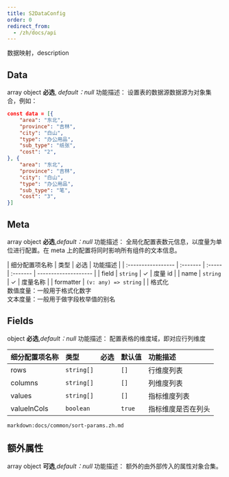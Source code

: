 ```yaml
---
title: S2DataConfig
order: 0
redirect_from:
  - /zh/docs/api
---
```


数据映射，description

## Data

array object **必选**, _default：null_ 功能描述： 设置表的数据源数据源为对象集合，例如：

```json
const data = [{
    "area": "东北",
    "province": "吉林",
    "city": "白山",
    "type": "办公用品",
    "sub_type": "纸张",
    "cost": "2",
}, {
    "area": "东北",
    "province": "吉林",
    "city": "白山",
    "type": "办公用品",
    "sub_type": "笔",
    "cost": "3",
}]
```

## Meta

array object **必选**,_default：null_ 功能描述： 全局化配置表数元信息，以度量为单位进行配置。在 meta 上的配置将同时影响所有组件的文本信息。

| 细分配置项名称     | 类型     | 必选    | 功能描述 |
| :----------------- | :-------  | :----- | :------- | -------------------- |
| field              | `string`   | ✓            | 度量 id  |
| name               | `string`   | ✓            | 度量名称 |
| formatter          | `(v: any) => string` |             | 格式化<br/>数值度量：一般用于格式化数字<br/>文本度量：一般用于做字段枚举值的别名

## Fields

object **必选**,_default：null_ 功能描述： 配置表格的维度域，即对应行列维度

| 细分配置项名称 | 类型 | 必选 | 默认值 | 功能描述 |
| :-- | :-- | :-- | :-- | :-- |
| rows | `string[]` |  | `[]` | 行维度列表 |
| columns | `string[]` |  |  `[]`| 列维度列表 |
| values | `string[]` | |  `[]`| 指标维度列表 |
| valueInCols | `boolean` | |  `true`| 指标维度是否在列头 |

`markdown:docs/common/sort-params.zh.md`

## 额外属性

array object **可选**,_default：null_ 功能描述： 额外的由外部传入的属性对象合集。
